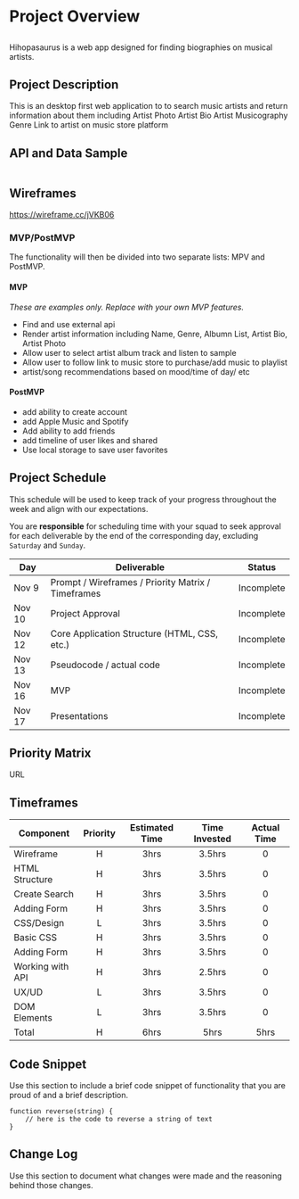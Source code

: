 # Project Overview

## 

Hihopasaurus is a web app designed for finding biographies on musical artists. 

## Project Description

This is an desktop first web application to to search music artists and return information about them including
Artist Photo
Artist Bio
Artist Musicography
Genre
Link to artist on music store platform

## API and Data Sample

``` json

````

## Wireframes

https://wireframe.cc/jVKB06 
 
 
### MVP/PostMVP

The functionality will then be divided into two separate lists: MPV and PostMVP.  


#### MVP 
*These are examples only. Replace with your own MVP features.*

- Find and use external api 
- Render artist information including Name, Genre, Albumn List, Artist Bio, Artist Photo 
- Allow user to select artist album track and listen to sample
- Allow user to follow link to music store to purchase/add music to playlist
- artist/song recommendations based on mood/time of day/ etc

#### PostMVP  

- add ability to create account
- add Apple Music and Spotify 
- Add ability to add friends 
- add timeline of user likes and shared 
- Use local storage to save user favorites

## Project Schedule

This schedule will be used to keep track of your progress throughout the week and align with our expectations.  

You are **responsible** for scheduling time with your squad to seek approval for each deliverable by the end of the corresponding day, excluding `Saturday` and `Sunday`.

|  Day | Deliverable | Status
|---|---| ---|
|Nov 9| Prompt / Wireframes / Priority Matrix / Timeframes | Incomplete
|Nov 10| Project Approval | Incomplete
|Nov 12| Core Application Structure (HTML, CSS, etc.) | Incomplete
|Nov 13| Pseudocode / actual code | Incomplete
|Nov 16| MVP | Incomplete
|Nov 17| Presentations | Incomplete

## Priority Matrix

URL

## Timeframes


| Component | Priority | Estimated Time | Time Invested | Actual Time |
| --- | :---: |  :---: | :---: | :---: |
| Wireframe        | H | 3hrs| 3.5hrs | 0 |
| HTML Structure   | H | 3hrs| 3.5hrs | 0 |
| Create Search    | H | 3hrs| 3.5hrs | 0 |
| Adding Form      | H | 3hrs| 3.5hrs | 0 |
| CSS/Design 	   | L | 3hrs| 3.5hrs | 0 |
| Basic CSS	   | H | 3hrs| 3.5hrs | 0 |
| Adding Form 	   | H | 3hrs| 3.5hrs | 0 |
| Working with API | H | 3hrs| 2.5hrs | 0 |
| UX/UD		   | L | 3hrs| 3.5hrs | 0 |
| DOM Elements	   | L | 3hrs| 3.5hrs | 0 |
| Total | H | 6hrs| 5hrs | 5hrs |

## Code Snippet

Use this section to include a brief code snippet of functionality that you are proud of and a brief description.  

```
function reverse(string) {
	// here is the code to reverse a string of text
}
```

## Change Log
 Use this section to document what changes were made and the reasoning behind those changes.  
